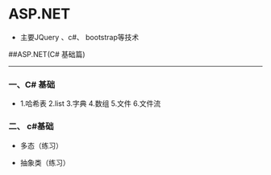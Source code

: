 # ASP.NET

 - 主要JQuery 、c#、 bootstrap等技术

##ASP.NET(C# 基础篇)
- - - - -

### 一、C# 基础

  * 1.哈希表 2.list 3.字典  4.数组 5.文件 6.文件流  

### 二、 c#基础
 
   - 多态（练习）
  
   - 抽象类（练习）

